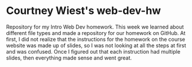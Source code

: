 # Courtney Wiest's web-dev-hw
Repository for my Intro Web Dev homework.
This week we learned about different file types and made a repository for our homework on GitHub. At first, I did not realize that the instructions for the homework on the course website was made up of slides, so I was not looking at all the steps at first and was confused. Once I figured out that each instruction had multiple slides, then everything made sense and went great.
